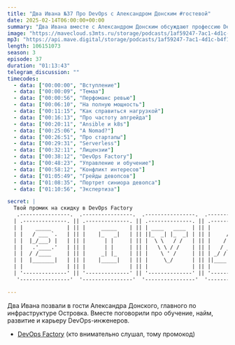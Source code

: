 ```yaml
---
title: "Два Ивана №37 Про DevOps с Александром Донским #гостевой"
date: 2025-02-14T06:00:00+00:00
summary: "Два Ивана вместе с Александром Донским обсуждают профессию DevOps-инженера."
image: "https://mavecloud.s3mts.ru/storage/podcasts/1af59247-7ac1-4d1c-b4f1-fd950f3daf15/images/755324f3-3fe6-4f14-85f5-f0c0399c661c.jpg"
mp3: "https://api.mave.digital/storage/podcasts/1af59247-7ac1-4d1c-b4f1-fd950f3daf15/episodes/755324f3-3fe6-4f14-85f5-f0c0399c661c.mp3"
length: 106151073
season: 3
episode: 37
duration: "01:13:43" 
telegram_discussion: ""
timecodes:
  - data: ["00:00:00", "Вступление"]
  - data: ["00:00:09", "Темаа"]
  - data: ["00:00:56", "Перфоманс ревью"]
  - data: ["00:06:10", "На полную мощность"]
  - data: ["00:11:15", "Как справиться нагрузкой"]
  - data: ["00:16:13", "Про частоту апгрейда"]
  - data: ["00:20:11", "Ansible и k8s"]
  - data: ["00:25:06", "А Nomad?"]
  - data: ["00:26:51", "Про стартапы"]
  - data: ["00:29:31", "Serverless"]
  - data: ["00:32:11", "Лицензии"]
  - data: ["00:38:12", "DevOps Factory"]
  - data: ["00:48:23", "Управление и обучение"]
  - data: ["00:58:12", "Конфликт интересов"]
  - data: ["01:05:49", "Грейды девопсов"]
  - data: ["01:08:35", "Портрет синиора девопса"]
  - data: ["01:10:56", "Экспертиза"]

secret: |
  Твой промик на скидку в DevOps Factory
   .----------------.  .----------------.  .----------------.  .----------------.  .-----------------.
  | .--------------. || .--------------. || .--------------. || .--------------. || .--------------. |
  | |    _____     | || |     _____    | || | ____   ____  | || |      __      | || | ____  _____  | |
  | |   / ___ `.   | || |    |_   _|   | || ||_  _| |_  _| | || |     /  \     | || ||_   \|_   _| | |
  | |  |_/___) |   | || |      | |     | || |  \ \   / /   | || |    / /\ \    | || |  |   \ | |   | |
  | |   .'____.'   | || |      | |     | || |   \ \ / /    | || |   / ____ \   | || |  | |\ \| |   | |
  | |  / /____     | || |     _| |_    | || |    \ ' /     | || | _/ /    \ \_ | || | _| |_\   |_  | |
  | |  |_______|   | || |    |_____|   | || |     \_/      | || ||____|  |____|| || ||_____|\____| | |
  | |              | || |              | || |              | || |              | || |              | |
  | '--------------' || '--------------' || '--------------' || '--------------' || '--------------' |
   '----------------'  '----------------'  '----------------'  '----------------'  '----------------' "

---
```


Два Ивана позвали в гости Александра Донского, главного по инфраструктуре Островка. Вместе поговорили про обучение, найм, развитие и карьеру DevOps-инженеров.

<!-- links -->

- [DevOps Factory](https://t.me/@devops_factory) (кто внимательно слушал, тому промокод)

